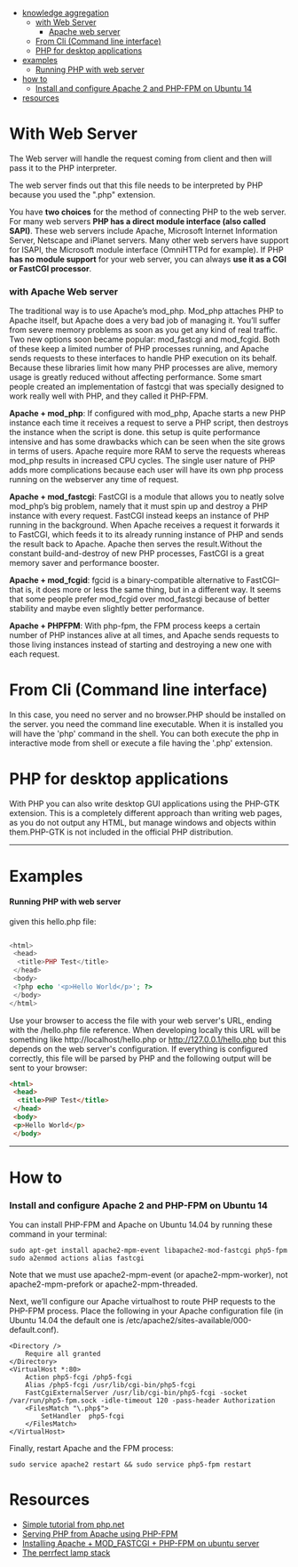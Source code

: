 
* [knowledge aggregation](#with-web-server)
  * [with Web Server](#with-web-server)
    * [Apache web server](#with-apache-web-server)
  * [From Cli (Command line interface)](#from-cli-command-line-interface)
  * [PHP for desktop applications](#php-for-desktop-applications)
* [examples](#examples)
  * [Running PHP with web server](#running-php-with-web-server)
* [how to](#how-to)
  * [Install and configure Apache 2 and PHP-FPM on Ubuntu 14](#install-and-configure-apache-2-and-php-fpm-on-ubuntu-14)
* [resources](#resources)


# With Web Server


The Web server will handle the request coming from client and then will pass it to the PHP interpreter.

The web server finds out that this file needs to be interpreted by PHP because you used the ".php" extension.

You have **two choices** for the method of connecting PHP to the web server. For many web servers **PHP has a direct module interface (also called SAPI)**. These web servers include Apache, Microsoft Internet Information Server, Netscape and iPlanet servers. Many other web servers have support for ISAPI, the Microsoft module interface (OmniHTTPd for example). If PHP **has no module support** for your web server, you can always **use it as a CGI or FastCGI processor**. 

### with Apache Web server

The traditional way is to use Apache’s mod_php. Mod_php attaches PHP to Apache itself, but Apache does a very bad job of managing it. You’ll suffer from severe memory problems as soon as you get any kind of real traffic.
Two new options soon became popular: mod_fastcgi and mod_fcgid. Both of these keep a limited number of PHP processes running, and Apache sends requests to these interfaces to handle PHP execution on its behalf. Because these libraries limit how many PHP processes are alive, memory usage is greatly reduced without affecting performance.
Some smart people created an implementation of fastcgi that was specially designed to work really well with PHP, and they called it PHP-FPM.

**Apache + mod_php**: If configured with mod_php, Apache starts a new PHP instance each time it receives a request to serve a PHP script, then destroys the instance when the script is done. this setup is quite performance intensive and has some drawbacks which can be seen when the site grows in terms of users. Apache require more RAM to serve the requests whereas mod_php results in increased CPU cycles. The single user nature of PHP adds more complications because each user will have its own php process running on the webserver any time of request.

**Apache + mod_fastcgi**: FastCGI is a module that allows you to neatly solve mod_php’s big problem, namely that it must spin up and destroy a PHP instance with every request. FastCGI instead keeps an instance of PHP running in the background. When Apache receives a request it forwards it to FastCGI, which feeds it to its already running instance of PHP and sends the result back to Apache. Apache then serves the result.Without the constant build-and-destroy of new PHP processes, FastCGI is a great memory saver and performance booster. 

**Apache + mod_fcgid**:  fgcid is a binary-compatible alternative to FastCGI–that is, it does more or less the same thing, but in a different way. It seems that some people prefer mod_fcgid over mod_fastcgi because of better stability and maybe even slightly better performance. 

**Apache + PHPFPM**: With php-fpm, the FPM process keeps a certain number of PHP instances alive at all times, and Apache sends requests to those living instances instead of starting and destroying a new one with each request.

# From Cli (Command line interface)

In this case, you need no server and no browser.PHP should be installed on the server. you need the command line executable. When it is installed you will have the 'php' command in the shell. You can both execute the php in interactive mode from shell or execute a file having the '.php' extension.

# PHP for desktop applications

With PHP you can also write desktop GUI applications using the PHP-GTK extension. This is a completely different approach than writing web pages, as you do not output any HTML, but manage windows and objects within them.PHP-GTK is not included in the official PHP distribution.

---

# Examples

#### Running PHP with web server

given this hello.php file:

```php

<html>
 <head>
  <title>PHP Test</title>
 </head>
 <body>
 <?php echo '<p>Hello World</p>'; ?> 
 </body>
</html>

```

Use your browser to access the file with your web server's URL, ending with the /hello.php file reference. When developing locally this URL will be something like http://localhost/hello.php or http://127.0.0.1/hello.php but this depends on the web server's configuration. If everything is configured correctly, this file will be parsed by PHP and the following output will be sent to your browser:

```html
<html>
 <head>
  <title>PHP Test</title>
 </head>
 <body>
 <p>Hello World</p>
 </body>
 ```

---

# How to

### Install and configure Apache 2 and PHP-FPM on Ubuntu 14

You can install PHP-FPM and Apache on Ubuntu 14.04 by running these command in your terminal:

```
sudo apt-get install apache2-mpm-event libapache2-mod-fastcgi php5-fpm
sudo a2enmod actions alias fastcgi

```

Note that we must use apache2-mpm-event (or apache2-mpm-worker), not apache2-mpm-prefork or apache2-mpm-threaded.

Next, we’ll configure our Apache virtualhost to route PHP requests to the PHP-FPM process. Place the following in your Apache configuration file (in Ubuntu 14.04 the default one is /etc/apache2/sites-available/000-default.conf).

```
<Directory />
    Require all granted
</Directory>
<VirtualHost *:80>
    Action php5-fcgi /php5-fcgi
    Alias /php5-fcgi /usr/lib/cgi-bin/php5-fcgi
    FastCgiExternalServer /usr/lib/cgi-bin/php5-fcgi -socket /var/run/php5-fpm.sock -idle-timeout 120 -pass-header Authorization
    <FilesMatch "\.php$">
        SetHandler  php5-fcgi
    </FilesMatch>
</VirtualHost>
```

Finally, restart Apache and the FPM process:

```
sudo service apache2 restart && sudo service php5-fpm restart

```

# Resources

* [Simple tutorial from php.net](http://php.net/manual/en/tutorial.firstpage.php)
* [Serving PHP from Apache using PHP-FPM](https://phpbestpractices.org/#serving-php)
* [Installing Apache + MOD_FASTCGI + PHP-FPM on ubuntu server](https://alexcabal.com/installing-apache-mod_fastcgi-php-fpm-on-ubuntu-server-maverick/)
* [The perrfect lamp stack](http://voidweb.com/2010/07/the-perfect-lamp-stack-apache2-fastcgi-php-fpm-apc/)

